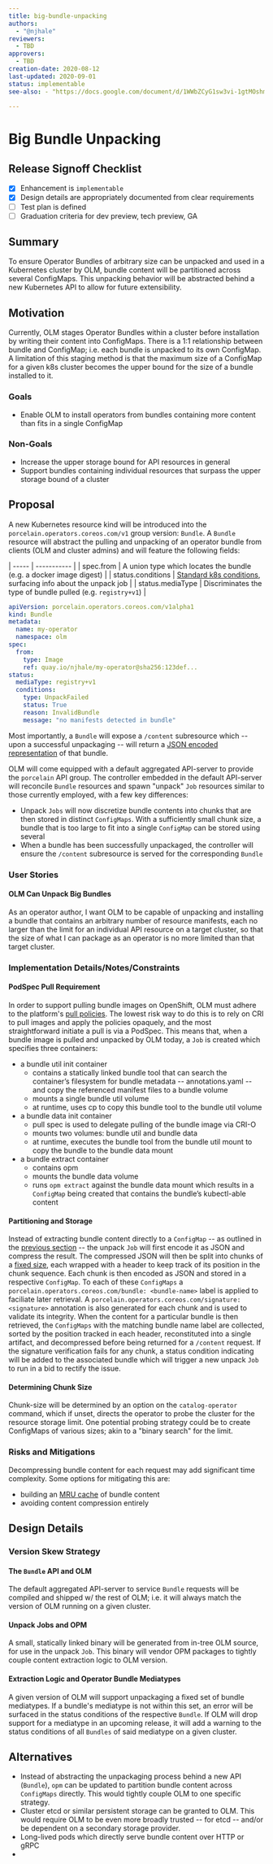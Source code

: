 ```yaml
---
title: big-bundle-unpacking
authors:
  - "@njhale"
reviewers:
  - TBD
approvers:
  - TBD
creation-date: 2020-08-12
last-updated: 2020-09-01
status: implementable
see-also: - "https://docs.google.com/document/d/1WWbZCyG1sw3vi-1gtMOshmaTaYiMht3cb-Up4NAx4_I/edit#"

---
```


# Big Bundle Unpacking

## Release Signoff Checklist

- [x] Enhancement is `implementable`
- [x] Design details are appropriately documented from clear requirements
- [ ] Test plan is defined
- [ ] Graduation criteria for dev preview, tech preview, GA

## Summary

To ensure Operator Bundles of arbitrary size can be unpacked and used in a Kubernetes cluster by OLM, bundle content will be partitioned across several ConfigMaps. This unpacking behavior will be abstracted behind a new Kubernetes API to allow for future extensibility.

## Motivation

Currently, OLM stages Operator Bundles within a cluster before installation by writing their content into ConfigMaps. There is a 1:1 relationship between bundle and ConfigMap; i.e. each bundle is unpacked to its own ConfigMap. A limitation of this staging method is that the maximum size of a ConfigMap for a given k8s cluster becomes the upper bound for the size of a bundle installed to it.

### Goals

- Enable OLM to install operators from bundles containing more content than fits in a single ConfigMap

### Non-Goals

- Increase the upper storage bound for API resources in general
- Support bundles containing individual resources that surpass the upper storage bound of a cluster

## Proposal

A new Kubernetes resource kind will be introduced into the `porcelain.operators.coreos.com/v1` group version: `Bundle`. A `Bundle` resource will abstract the pulling and unpacking of an operator bundle from clients (OLM and cluster admins) and will feature the following fields:

| ----- | ----------- |
| spec.from | A union type which locates the bundle (e.g. a docker image digest) |
| status.conditions | [Standard k8s conditions](https://github.com/kubernetes/apimachinery/blob/94222d04a59075a01fddedd696037db9e61db6e9/pkg/apis/meta/v1/types.go#L1367), surfacing info about the unpack job |
| status.mediaType | Discriminates the type of bundle pulled (e.g. `registry+v1`) |

```yaml
apiVersion: porcelain.operators.coreos.com/v1alpha1
kind: Bundle
metadata:
  name: my-operator
  namespace: olm
spec:
  from:
    type: Image
    ref: quay.io/njhale/my-operator@sha256:123def...
status:
  mediaType: registry+v1
  conditions:
    type: UnpackFailed
    status: True
    reason: InvalidBundle
    message: "no manifests detected in bundle"
```

Most importantly, a `Bundle` will expose a `/content` subresource which -- upon a successful unpackaging -- will return a [JSON encoded representation]() of that bundle.

OLM will come equipped with a default aggregated API-server to provide the `porcelain` API group. The controller embedded in the default API-server will reconcile `Bundle` resources and spawn "unpack" `Job` resources similar to those currently employed, with a few key differences:

- Unpack `Jobs` will now discretize bundle contents into chunks that are then stored in distinct `ConfigMaps`. With a sufficiently small chunk size, a bundle that is too large to fit into a single `ConfigMap` can be stored using several
- When a bundle has been successfully unpackaged, the controller will ensure the `/content` subresource is served for the corresponding `Bundle`

### User Stories

#### OLM Can Unpack Big Bundles

As an operator author, I want OLM to be capable of unpacking and installing a bundle that contains an arbitrary number of resource manifests, each no larger than the limit for an individual API resource on a target cluster, so that the size of what I can package as an operator is no more limited than that target cluster.

### Implementation Details/Notes/Constraints

#### PodSpec Pull Requirement

In order to support pulling bundle images on OpenShift, OLM must adhere to the platform's [pull policies](https://docs.openshift.com/container-platform/4.5/openshift_images/image-configuration.html). The lowest risk way to do this is to rely on CRI to pull images and apply the policies opaquely, and the most straightforward initiate a pull is via a PodSpec. This means that, when a bundle image is pulled and unpacked by OLM today, a `Job` is created which specifies three containers:

- a bundle util init container
  - contains a statically linked bundle tool that can search the container’s filesystem for bundle metadata -- annotations.yaml -- and copy the referenced manifest files to a bundle volume
  - mounts a single bundle util volume
  - at runtime, uses cp to copy this bundle tool to the bundle util volume
- a bundle data init container
  - pull spec is used to delegate pulling of the bundle image via CRI-O
  - mounts two volumes: bundle util and bundle data
  - at runtime, executes the bundle tool from the bundle util mount to copy the bundle to the bundle data mount
- a bundle extract container
  - contains opm
  - mounts the bundle data volume
  - runs `opm extract` against the bundle data mount which results in a `ConfigMap` being created that contains the bundle’s kubectl-able content

#### Partitioning and Storage

Instead of extracting bundle content directly to a `ConfigMap` -- as outlined in the [previous section](#podspec-pull-requirement) -- the unpack `Job` will first encode it as JSON and compress the result. The compressed JSON will then be split into chunks of a [fixed size](#determining-chunk-size), each wrapped with a header to keep track of its position in the chunk sequence. Each chunk is then encoded as JSON and stored in a respective `ConfigMap`. To each of these `ConfigMaps` a `porcelain.operators.coreos.com/bundle: <bundle-name>` label is applied to faciliate later retrieval. A `porcelain.operators.coreos.com/signature: <signature>` annotation is also generated for each chunk and is used to validate its integrity. When the content for a particular bundle is then retrieved, the `ConfigMaps` with the matching bundle name label are collected, sorted by the position tracked in each header, reconstituted into a single artifact, and decompressed before being returned for a `/content` request. If the signature verification fails for any chunk, a status condition indicating will be added to the associated bundle which will trigger a new unpack `Job` to run in a bid to rectify the issue.

#### Determining Chunk Size

Chunk-size will be determined by an option on the `catalog-operator` command, which if unset, directs the operator to probe the cluster for the resource storage limit. One potential probing strategy could be to create ConfigMaps of various sizes; akin to a "binary search" for the limit.

### Risks and Mitigations

Decompressing bundle content for each request may add significant time complexity. Some options for mitigating this are:

- building an [MRU cache](https://en.wikipedia.org/wiki/Cache_replacement_policies#Most_recently_used_(MRU)) of bundle content
- avoiding content compression entirely

## Design Details

### Version Skew Strategy

#### The `Bundle` API and OLM

The default aggregated API-server to service `Bundle` requests will be compiled and shipped w/ the rest of OLM; i.e. it will always match the version of OLM running on a given cluster.

#### Unpack Jobs and OPM

A small, statically linked binary will be generated from in-tree OLM source, for use in the unpack `Job`. This binary will vendor OPM packages to tightly couple content extraction logic to OLM version.

#### Extraction Logic and Operator Bundle Mediatypes

A given version of OLM will support unpackaging a fixed set of bundle mediatypes. If a bundle's mediatype is not within this set, an error will be surfaced in the status conditions of the respective `Bundle`. If OLM will drop support for a mediatype in an upcoming release, it will add a warning to the status conditions of all `Bundles` of said mediatype on a given cluster.

## Alternatives

- Instead of abstracting the unpackaging process behind a new API (`Bundle`), `opm` can be updated to partition bundle content across `ConfigMaps` directly. This would tightly couple OLM to one specific strategy.
- Cluster etcd or similar persistent storage can be granted to OLM. This would require OLM to be even more broadly trusted -- for etcd -- and/or be dependent on a secondary storage provider.
- Long-lived pods which directly serve bundle content over HTTP or gRPC
-
